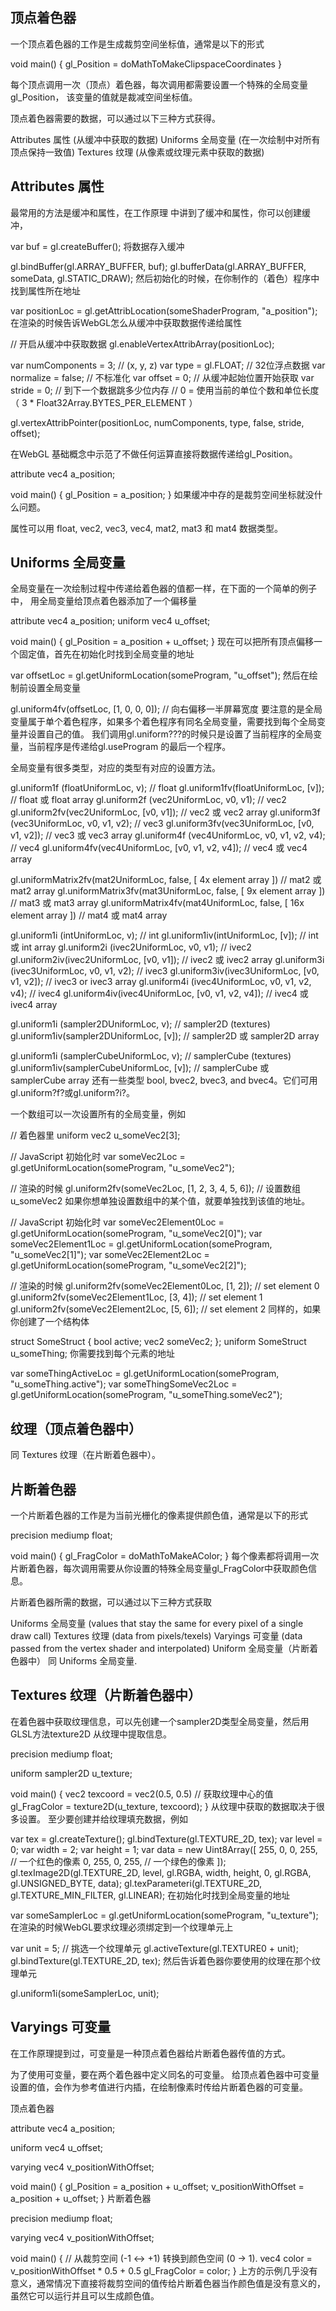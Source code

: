 ## 顶点着色器
一个顶点着色器的工作是生成裁剪空间坐标值，通常是以下的形式

void main() {
   gl_Position = doMathToMakeClipspaceCoordinates
}

每个顶点调用一次（顶点）着色器，每次调用都需要设置一个特殊的全局变量gl_Position， 该变量的值就是裁减空间坐标值。

顶点着色器需要的数据，可以通过以下三种方式获得。

Attributes 属性 (从缓冲中获取的数据)
Uniforms 全局变量 (在一次绘制中对所有顶点保持一致值)
Textures 纹理 (从像素或纹理元素中获取的数据)

## Attributes 属性
最常用的方法是缓冲和属性，在工作原理 中讲到了缓冲和属性，你可以创建缓冲，

var buf = gl.createBuffer();
将数据存入缓冲

gl.bindBuffer(gl.ARRAY_BUFFER, buf);
gl.bufferData(gl.ARRAY_BUFFER, someData, gl.STATIC_DRAW);
然后初始化的时候，在你制作的（着色）程序中找到属性所在地址

var positionLoc = gl.getAttribLocation(someShaderProgram, "a_position");
在渲染的时候告诉WebGL怎么从缓冲中获取数据传递给属性

// 开启从缓冲中获取数据
gl.enableVertexAttribArray(positionLoc);
 
var numComponents = 3;  // (x, y, z)
var type = gl.FLOAT;    // 32位浮点数据
var normalize = false;  // 不标准化
var offset = 0;         // 从缓冲起始位置开始获取
var stride = 0;         // 到下一个数据跳多少位内存
                        // 0 = 使用当前的单位个数和单位长度 （ 3 * Float32Array.BYTES_PER_ELEMENT ）
 
gl.vertexAttribPointer(positionLoc, numComponents, type, false, stride, offset);

在WebGL 基础概念中示范了不做任何运算直接将数据传递给gl_Position。

attribute vec4 a_position;
 
void main() {
   gl_Position = a_position;
}
如果缓冲中存的是裁剪空间坐标就没什么问题。

属性可以用 float, vec2, vec3, vec4, mat2, mat3 和 mat4 数据类型。

## Uniforms 全局变量
全局变量在一次绘制过程中传递给着色器的值都一样，在下面的一个简单的例子中， 用全局变量给顶点着色器添加了一个偏移量

attribute vec4 a_position;
uniform vec4 u_offset;
 
void main() {
   gl_Position = a_position + u_offset;
}
现在可以把所有顶点偏移一个固定值，首先在初始化时找到全局变量的地址

var offsetLoc = gl.getUniformLocation(someProgram, "u_offset");
然后在绘制前设置全局变量

gl.uniform4fv(offsetLoc, [1, 0, 0, 0]);  // 向右偏移一半屏幕宽度
要注意的是全局变量属于单个着色程序，如果多个着色程序有同名全局变量，需要找到每个全局变量并设置自己的值。 我们调用gl.uniform???的时候只是设置了当前程序的全局变量，当前程序是传递给gl.useProgram 的最后一个程序。

全局变量有很多类型，对应的类型有对应的设置方法。

gl.uniform1f (floatUniformLoc, v);                 // float
gl.uniform1fv(floatUniformLoc, [v]);               // float 或 float array
gl.uniform2f (vec2UniformLoc,  v0, v1);            // vec2
gl.uniform2fv(vec2UniformLoc,  [v0, v1]);          // vec2 或 vec2 array
gl.uniform3f (vec3UniformLoc,  v0, v1, v2);        // vec3
gl.uniform3fv(vec3UniformLoc,  [v0, v1, v2]);      // vec3 或 vec3 array
gl.uniform4f (vec4UniformLoc,  v0, v1, v2, v4);    // vec4
gl.uniform4fv(vec4UniformLoc,  [v0, v1, v2, v4]);  // vec4 或 vec4 array
 
gl.uniformMatrix2fv(mat2UniformLoc, false, [  4x element array ])  // mat2 或 mat2 array
gl.uniformMatrix3fv(mat3UniformLoc, false, [  9x element array ])  // mat3 或 mat3 array
gl.uniformMatrix4fv(mat4UniformLoc, false, [ 16x element array ])  // mat4 或 mat4 array
 
gl.uniform1i (intUniformLoc,   v);                 // int
gl.uniform1iv(intUniformLoc, [v]);                 // int 或 int array
gl.uniform2i (ivec2UniformLoc, v0, v1);            // ivec2
gl.uniform2iv(ivec2UniformLoc, [v0, v1]);          // ivec2 或 ivec2 array
gl.uniform3i (ivec3UniformLoc, v0, v1, v2);        // ivec3
gl.uniform3iv(ivec3UniformLoc, [v0, v1, v2]);      // ivec3 or ivec3 array
gl.uniform4i (ivec4UniformLoc, v0, v1, v2, v4);    // ivec4
gl.uniform4iv(ivec4UniformLoc, [v0, v1, v2, v4]);  // ivec4 或 ivec4 array
 
gl.uniform1i (sampler2DUniformLoc,   v);           // sampler2D (textures)
gl.uniform1iv(sampler2DUniformLoc, [v]);           // sampler2D 或 sampler2D array
 
gl.uniform1i (samplerCubeUniformLoc,   v);         // samplerCube (textures)
gl.uniform1iv(samplerCubeUniformLoc, [v]);         // samplerCube 或 samplerCube array
还有一些类型 bool, bvec2, bvec3, and bvec4。它们可用gl.uniform?f?或gl.uniform?i?。

一个数组可以一次设置所有的全局变量，例如

// 着色器里
uniform vec2 u_someVec2[3];
 
// JavaScript 初始化时
var someVec2Loc = gl.getUniformLocation(someProgram, "u_someVec2");
 
// 渲染的时候
gl.uniform2fv(someVec2Loc, [1, 2, 3, 4, 5, 6]);  // 设置数组 u_someVec2
如果你想单独设置数组中的某个值，就要单独找到该值的地址。

// JavaScript 初始化时
var someVec2Element0Loc = gl.getUniformLocation(someProgram, "u_someVec2[0]");
var someVec2Element1Loc = gl.getUniformLocation(someProgram, "u_someVec2[1]");
var someVec2Element2Loc = gl.getUniformLocation(someProgram, "u_someVec2[2]");
 
// 渲染的时候
gl.uniform2fv(someVec2Element0Loc, [1, 2]);  // set element 0
gl.uniform2fv(someVec2Element1Loc, [3, 4]);  // set element 1
gl.uniform2fv(someVec2Element2Loc, [5, 6]);  // set element 2
同样的，如果你创建了一个结构体

struct SomeStruct {
  bool active;
  vec2 someVec2;
};
uniform SomeStruct u_someThing;
你需要找到每个元素的地址

var someThingActiveLoc = gl.getUniformLocation(someProgram, "u_someThing.active");
var someThingSomeVec2Loc = gl.getUniformLocation(someProgram, "u_someThing.someVec2");
## 纹理（顶点着色器中）
同 Textures 纹理（在片断着色器中）。

## 片断着色器

一个片断着色器的工作是为当前光栅化的像素提供颜色值，通常是以下的形式

precision mediump float;
 
void main() {
   gl_FragColor = doMathToMakeAColor;
}
每个像素都将调用一次片断着色器，每次调用需要从你设置的特殊全局变量gl_FragColor中获取颜色信息。

片断着色器所需的数据，可以通过以下三种方式获取

Uniforms 全局变量 (values that stay the same for every pixel of a single draw call)
Textures 纹理 (data from pixels/texels)
Varyings 可变量 (data passed from the vertex shader and interpolated)
Uniform 全局变量（片断着色器中）
同 Uniforms 全局变量.

## Textures 纹理（片断着色器中）
在着色器中获取纹理信息，可以先创建一个sampler2D类型全局变量，然后用GLSL方法texture2D 从纹理中提取信息。

precision mediump float;
 
uniform sampler2D u_texture;
 
void main() {
   vec2 texcoord = vec2(0.5, 0.5)  // 获取纹理中心的值
   gl_FragColor = texture2D(u_texture, texcoord);
}
从纹理中获取的数据取决于很多设置。 至少要创建并给纹理填充数据，例如

var tex = gl.createTexture();
gl.bindTexture(gl.TEXTURE_2D, tex);
var level = 0;
var width = 2;
var height = 1;
var data = new Uint8Array([
   255, 0, 0, 255,   // 一个红色的像素
   0, 255, 0, 255,   // 一个绿色的像素
]);
gl.texImage2D(gl.TEXTURE_2D, level, gl.RGBA, width, height, 0, gl.RGBA, gl.UNSIGNED_BYTE, data);
gl.texParameteri(gl.TEXTURE_2D, gl.TEXTURE_MIN_FILTER, gl.LINEAR);
在初始化时找到全局变量的地址

var someSamplerLoc = gl.getUniformLocation(someProgram, "u_texture");
在渲染的时候WebGL要求纹理必须绑定到一个纹理单元上

var unit = 5;  // 挑选一个纹理单元
gl.activeTexture(gl.TEXTURE0 + unit);
gl.bindTexture(gl.TEXTURE_2D, tex);
然后告诉着色器你要使用的纹理在那个纹理单元

gl.uniform1i(someSamplerLoc, unit);
## Varyings 可变量
在工作原理提到过，可变量是一种顶点着色器给片断着色器传值的方式。

为了使用可变量，要在两个着色器中定义同名的可变量。 给顶点着色器中可变量设置的值，会作为参考值进行内插，在绘制像素时传给片断着色器的可变量。

顶点着色器

attribute vec4 a_position;
 
uniform vec4 u_offset;
 
varying vec4 v_positionWithOffset;
 
void main() {
  gl_Position = a_position + u_offset;
  v_positionWithOffset = a_position + u_offset;
}
片断着色器

precision mediump float;
 
varying vec4 v_positionWithOffset;
 
void main() {
  // 从裁剪空间 (-1 <-> +1) 转换到颜色空间 (0 -> 1).
  vec4 color = v_positionWithOffset * 0.5 + 0.5
  gl_FragColor = color;
}
上方的示例几乎没有意义，通常情况下直接将裁剪空间的值传给片断着色器当作颜色值是没有意义的， 虽然它可以运行并且可以生成颜色值。

